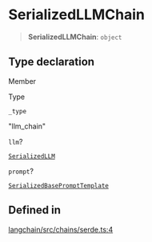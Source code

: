 SerializedLLMChain
==================

> **SerializedLLMChain**: `object`

Type declaration[​](#type-declaration "Direct link to Type declaration")
------------------------------------------------------------------------

Member

Type

`_type`

"llm\_chain"

`llm`?

[`SerializedLLM`](/docs/api/llms_base/types/SerializedLLM)

`prompt`?

[`SerializedBasePromptTemplate`](/docs/api/prompts/types/SerializedBasePromptTemplate)

Defined in[​](#defined-in "Direct link to Defined in")
------------------------------------------------------

[langchain/src/chains/serde.ts:4](https://github.com/hwchase17/langchainjs/blob/46e1734/langchain/src/chains/serde.ts#L4)